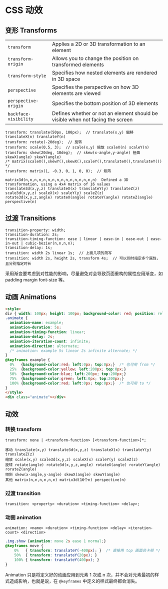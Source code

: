 # CSS 动效


## 变形 Transforms

|||
--------------------- | ------------------------------------------------------------
`transform`           | Applies a 2D or 3D transformation to an element
`transform-origin`    | Allows you to change the position on transformed elements
`transform-style`     | Specifies how nested elements are rendered in 3D space
`perspective`         | Specifies the perspective on how 3D elements are viewed
`perspective-origin`  | Specifies the bottom position of 3D elements
`backface-visibility` | Defines whether or not an element should be visible when not facing the screen

```less
transform: translate(50px, 100px);  // translate(x,y) 偏移 translateX(n) translateY(n)
transform: rotate(-20deg);  // 旋转
transform: scale(0.5, 3);  // scale(x,y) 缩放 scaleX(n) scaleY(n)
transform: skew(20deg, 10deg);  // skew(x-angle,y-angle) 扭曲 skewX(angle) skewY(angle)
/* matrix(scaleX(),skewY(),skewX(),scaleY(),translateX(),translateY()) */
transform: matrix(1, -0.3, 0, 1, 0, 0);  // 矩阵
```

```
matrix3d(n,n,n,n,n,n,n,n,n,n,n,n,n,n,n,n)  Defined a 3D transformation, using a 4x4 matrix of 16 values
translate3d(x,y,z) translateX(x) translateY(y) translateZ(z)
scale3d(x,y,z) scaleX(x) scaleY(y) scaleZ(z)
rotate3d(x,y,z,angle) rotateX(angle) rotateY(angle) rotateZ(angle)
perspective(n)
```


## 过渡 Transitions

```less
transition-property: width;
transition-duration: 2s;
transition-timing-function: ease | linear | ease-in | ease-out | ease-in-out | cubic-bezier(n,n,n,n);
transition-delay: 1s;
transition: width 2s linear 1s;  // 上面几项的简写
transition: width 2s, height 2s, transform 4s;  // 可以同时指定多个属性，且分别指定时长
```

采用渐变要考虑到对性能的影响，尽量避免对会导致页面重构的属性应用渐变，如 padding margin font-size 等。


## 动画 Animations

```html
<style>
div { width: 100px; height: 100px; background-color: red; position: relative; }
.animate {
  animation-name: example;
  animation-duration: 5s;
  animation-timing-function: linear;
  animation-delay: 2s;
  animation-iteration-count: infinite;
  animation-direction: alternate;
  /* animation: example 5s linear 2s infinite alternate; */
}
@keyframes example {
  0%   {background-color:red; left:0px; top:0px;}  /* 也可用 from */
  25%  {background-color:yellow; left:200px; top:0px;}
  50%  {background-color:blue; left:200px; top:200px;}
  75%  {background-color:green; left:0px; top:200px;}
  100% {background-color:red; left:0px; top:0px;}  /* 也可用 to */
}
</style>
<div class="animate"></div>
```


## 动效

### 转换 transform

```
transform: none | <transform-function> [<transform-function>]*;
```

```
移动 translate(x,y) translate3d(x,y,z) translateX(x) translateY(y) translateZ(z)  
缩放 scale(x,y) scale3d(x,y,z) scaleX(x) scaleY(y) scaleZ(z)  
旋转 rotate(angle) rotate3d(x,y,z,angle) rotateX(angle) rorateY(angle) rorateZ(angle)  
倾斜 skew(x-angle,y-angle) skewX(angle) skewY(angle)  
其他 matrix(n,n,n,n,n,n) matrix3d(16个n) perspective(n)
```

### 过渡 transition

```
transition: <property> <duration> <timing-function> <delay>;
```

### 动画 animation

```
animation: <name> <duration> <timing-function> <delay> <iteration-count> <direction>
```

```css
.img.show {animation: move 2s ease 1 normal;}
@keyframes move {
    0%   { transform: translateY(-400px); }  /* 直接用 top 画面会卡顿 */
    50%  { transform: translateY(20px); }
    100% { transform: translateY(400px); }
}
```

Animation 只是将定义好的动画应用到元素 1 次或 n 次，并不会对元素最初的样式造成影响，也就是说，在 `@keyframes` 中定义的样式最终都会消失。